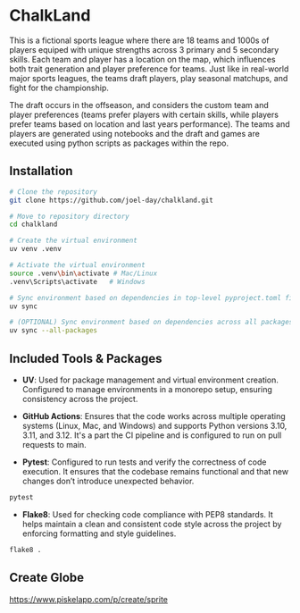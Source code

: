 # ChalkLand

This is a fictional sports league where there are 18 teams and 1000s of players equiped with unique strengths across 3 primary and 5 secondary skills. Each team and player has a location on the map, which influences both trait generation and player preference for teams. Just like in real-world major sports leagues, the teams draft players, play seasonal matchups, and fight for the championship. 

The draft occurs in the offseason, and considers the custom team and player preferences (teams prefer players with certain skills, while players prefer teams based on location and last years performance). The teams and players are generated using notebooks and the draft and games are executed using python scripts as packages within the repo. 

## Installation

```bash
# Clone the repository
git clone https://github.com/joel-day/chalkland.git

# Move to repository directory
cd chalkland

# Create the virtual environment
uv venv .venv

# Activate the virtual environment
source .venv\bin\activate # Mac/Linux
.venv\Scripts\activate   # Windows

# Sync environment based on dependencies in top-level pyproject.toml file
uv sync

# (OPTIONAL) Sync environment based on dependencies across all packages' pyproject.toml files
uv sync --all-packages
```

## Included Tools & Packages

- **UV**: Used for package management and virtual environment creation. Configured to manage environments in a monorepo setup, ensuring consistency across the project.

- **GitHub Actions**: Ensures that the code works across multiple operating systems (Linux, Mac, and Windows) and supports Python versions 3.10, 3.11, and 3.12. It's a part the CI pipeline and is configured to run on pull requests to main.

- **Pytest**: Configured to run tests and verify the correctness of code execution. It ensures that the codebase remains functional and that new changes don’t introduce unexpected behavior.
```bash
pytest
```
- **Flake8**: Used for checking code compliance with PEP8 standards. It helps maintain a clean and consistent code style across the project by enforcing formatting and style guidelines.
```bash
flake8 .
```

## Create Globe

https://www.piskelapp.com/p/create/sprite
